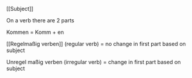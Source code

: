 
[[Subject]]

On a verb there are 2 parts

Kommen = Komm + en

[[Regelmaßig verben]] (regular verb) = no change in first part based on subject

Unregel maßig verben (irregular verb) = change in first part based on subject

